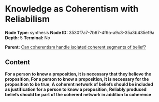 # Knowledge as Coherentism with Reliabilism

**Node Type:** synthesis
**Node ID:** 3530f7a7-7b97-4f9a-a9c3-35a3b435e19a
**Depth:** 5
**Terminal:** No

**Parent:** [Can coherentism handle isolated coherent segments of belief?](can-coherentism-handle-isolated-coherent-segments-of-belief-antithesis-3204cc9b-fda1-4a20-9df3-e766ce2760f3.md)

## Content

**For a person to know a proposition, it is necessary that they believe the proposition**, **For a person to know a proposition, it is necessary for the proposition to be true**, **A coherent network of beliefs should be included as justification for a person to know a proposition**, **Reliably produced beliefs should be part of the coherent network in addition to coherence**
